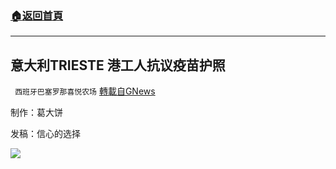 ###  [:house:返回首頁](https://github.com/ourhimalayas/txt)
---


## 意大利TRIESTE 港工人抗议疫苗护照
` 西班牙巴塞罗那喜悦农场` [轉載自GNews](https://gnews.org/zh-hans/1604051/)

制作：葛大饼

发稿：信心的选择

![](https://assets.gnews.org/wp-content/uploads/2021/10/GNEWS_CH.-1-3.jpeg)
